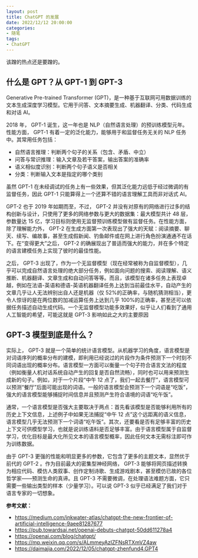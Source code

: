 ```yaml
---
layout: post
title: ChatGPT 的发展
date: 2022/12/12 20:00:00
categories:
- 随笔
tags:
- ChatGPT
---
```


该蹭的热点还是要蹭的。

## 什么是 GPT？从 GPT-1 到 GPT-3

Generative Pre-trained Transformer (GPT)，是一种基于互联网可用数据训练的文本生成深度学习模型。它用于问答、文本摘要生成、机器翻译、分类、代码生成和对话 AI。

2018 年， GPT-1 诞生，这一年也是 NLP（自然语言处理）的预训练模型元年。性能方面， GPT-1 有着一定的泛化能力，能够用于和监督任务无关的 NLP 任务中。其常用任务包括：

- 自然语言推理：判断两个句子的关系（包含、矛盾、中立）
- 问答与常识推理：输入文章及若干答案，输出答案的准确率
- 语义相似度识别：判断两个句子语义是否相关
- 分类：判断输入文本是指定的哪个类别

虽然 GPT-1 在未经调试的任务上有一些效果，但其泛化能力远低于经过微调的有监督任务，因此 GPT-1 只能算得上一个还算不错的语言理解工具而非对话式 AI。

GPT-2 也于 2019 年如期而至，不过， GPT-2 并没有对原有的网络进行过多的结构创新与设计，只使用了更多的网络参数与更大的数据集：最大模型共计 48 层，参数量达 15 亿，学习目标则使用无监督预训练模型做有监督任务。在性能方面，除了理解能力外， GPT-2 在生成方面第一次表现出了强大的天赋：阅读摘要、聊天、续写、编故事，甚至生成假新闻、钓鱼邮件或在网上进行角色扮演通通不在话下。在“变得更大”之后， GPT-2 的确展现出了普适而强大的能力，并在多个特定的语言建模任务上实现了彼时的最佳性能。

之后， GPT-3 出现了，作为一个无监督模型（现在经常被称为自监督模型），几乎可以完成自然语言处理的绝大部分任务，例如面向问题的搜索、阅读理解、语义推断、机器翻译、文章生成和自动问答等等。而且，该模型在诸多任务上表现卓越，例如在法语-英语和德语-英语机器翻译任务上达到当前最佳水平，自动产生的文章几乎让人无法辨别出自人还是机器（仅 52%的正确率，与随机猜测相当），更令人惊讶的是在两位数的加减运算任务上达到几乎 100%的正确率，甚至还可以依据任务描述自动生成代码。一个无监督模型功能多效果好，似乎让人们看到了通用人工智能的希望，可能这就是 GPT-3 影响如此之大的主要原因

## GPT-3 模型到底是什么？

实际上， GPT-3 就是一个简单的统计语言模型。从机器学习的角度，语言模型是对词语序列的概率分布的建模，即利用已经说过的片段作为条件预测下一个时刻不同词语出现的概率分布。语言模型一方面可以衡量一个句子符合语言文法的程度（例如衡量人机对话系统自动产生的回复是否自然流畅），同时也可以用来预测生成新的句子。例如，对于一个片段“中午 12 点了，我们一起去餐厅”，语言模型可以预测“餐厅”后面可能出现的词语。一般的语言模型会预测下一个词语是“吃饭”，强大的语言模型能够捕捉时间信息并且预测产生符合语境的词语“吃午饭”。

通常，一个语言模型是否强大主要取决于两点：首先看该模型是否能够利用所有的历史上下文信息，上述例子中如果无法捕捉“中午 12 点”这个远距离的语义信息，语言模型几乎无法预测下一个词语“吃午饭”。其次，还要看是否有足够丰富的历史上下文可供模型学习，也就是说训练语料是否足够丰富。由于语言模型属于自监督学习，优化目标是最大化所见文本的语言模型概率，因此任何文本无需标注即可作为训练数据。

由于 GPT-3 更强的性能和明显更多的参数，它包含了更多的主题文本，显然优于前代的 GPT-2 。作为目前最大的密集型神经网络， GPT-3 能够将网页描述转换为相应代码、模仿人类叙事、创作定制诗歌、生成游戏剧本，甚至模仿已故的各位哲学家——预测生命的真谛。且 GPT-3 不需要微调，在处理语法难题方面，它只需要一些输出类型的样本（少量学习）。可以说 GPT-3 似乎已经满足了我们对于语言专家的一切想象。

**参考文献：**

- https://medium.com/inkwater-atlas/chatgpt-the-new-frontier-of-artificial-intelligence-9aee81287677
- https://pub.towardsai.net/openai-debuts-chatgpt-50dd611278a4
- https://openai.com/blog/chatgpt/
- https://mp.weixin.qq.com/s/ALmmeyAzIZFNsRTXmVZ4aw
- https://daimajia.com/2022/12/05/chatgpt-zhenfund4.GPT4
